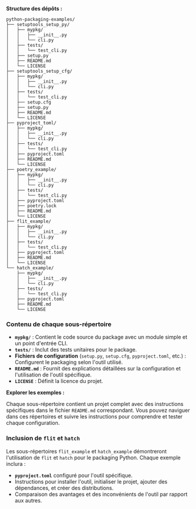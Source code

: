 
**Structure des dépôts :**

```
python-packaging-examples/
├── setuptools_setup_py/
│   ├── mypkg/
│   │   ├── __init__.py
│   │   └── cli.py
│   ├── tests/
│   │   └── test_cli.py
│   ├── setup.py
│   ├── README.md
│   └── LICENSE
├── setuptools_setup_cfg/
│   ├── mypkg/
│   │   ├── __init__.py
│   │   └── cli.py
│   ├── tests/
│   │   └── test_cli.py
│   ├── setup.cfg
│   ├── setup.py
│   ├── README.md
│   └── LICENSE
├── pyproject_toml/
│   ├── mypkg/
│   │   ├── __init__.py
│   │   └── cli.py
│   ├── tests/
│   │   └── test_cli.py
│   ├── pyproject.toml
│   ├── README.md
│   └── LICENSE
├── poetry_example/
│   ├── mypkg/
│   │   ├── __init__.py
│   │   └── cli.py
│   ├── tests/
│   │   └── test_cli.py
│   ├── pyproject.toml
│   ├── poetry.lock
│   ├── README.md
│   └── LICENSE
├── flit_example/
│   ├── mypkg/
│   │   ├── __init__.py
│   │   └── cli.py
│   ├── tests/
│   │   └── test_cli.py
│   ├── pyproject.toml
│   ├── README.md
│   └── LICENSE
└── hatch_example/
    ├── mypkg/
    │   ├── __init__.py
    │   └── cli.py
    ├── tests/
    │   └── test_cli.py
    ├── pyproject.toml
    ├── README.md
    └── LICENSE
```

### Contenu de chaque sous-répertoire

- **`mypkg/`** : Contient le code source du package avec un module simple et un point d'entrée CLI.
- **`tests/`** : Inclut des tests unitaires pour le package.
- **Fichiers de configuration** (`setup.py`, `setup.cfg`, `pyproject.toml`, etc.) : Configurent le packaging selon l'outil utilisé.
- **`README.md`** : Fournit des explications détaillées sur la configuration et l'utilisation de l'outil spécifique.
- **`LICENSE`** : Définit la licence du projet.

**Explorer les exemples :**

   Chaque sous-répertoire contient un projet complet avec des instructions spécifiques dans le fichier `README.md` correspondant. Vous pouvez naviguer dans ces répertoires et suivre les instructions pour comprendre et tester chaque configuration.

### Inclusion de `flit` et `hatch`

Les sous-répertoires `flit_example` et `hatch_example` démontreront l'utilisation de `flit` et `hatch` pour le packaging Python. Chaque exemple inclura :

- **`pyproject.toml`** configuré pour l'outil spécifique.
- Instructions pour installer l'outil, initialiser le projet, ajouter des dépendances, et créer des distributions.
- Comparaison des avantages et des inconvénients de l'outil par rapport aux autres.